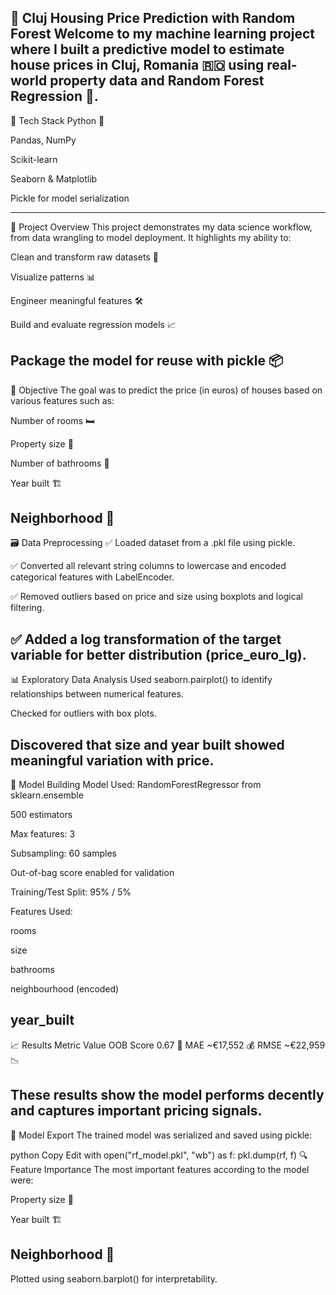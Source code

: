 🏡 Cluj Housing Price Prediction with Random Forest
Welcome to my machine learning project where I built a predictive model to estimate house prices in Cluj, Romania 🇷🇴 using real-world property data and Random Forest Regression 🌲.
----------------------------------------------------
🧰 Tech Stack
Python 🐍

Pandas, NumPy

Scikit-learn

Seaborn & Matplotlib

Pickle for model serialization

----------------------------------------------------
📌 Project Overview
This project demonstrates my data science workflow, from data wrangling to model deployment. It highlights my ability to:

Clean and transform raw datasets 🧹

Visualize patterns 📊

Engineer meaningful features 🛠️

Build and evaluate regression models 📈

Package the model for reuse with pickle 📦
----------------------------------------------------
🧠 Objective
The goal was to predict the price (in euros) of houses based on various features such as:

Number of rooms 🛏️

Property size 📐

Number of bathrooms 🚿

Year built 🏗️

Neighborhood 📍
----------------------------------------------------
🗃️ Data Preprocessing
✅ Loaded dataset from a .pkl file using pickle.

✅ Converted all relevant string columns to lowercase and encoded categorical features with LabelEncoder.

✅ Removed outliers based on price and size using boxplots and logical filtering.

✅ Added a log transformation of the target variable for better distribution (price_euro_lg).
----------------------------------------------------
📊 Exploratory Data Analysis
Used seaborn.pairplot() to identify relationships between numerical features.

Checked for outliers with box plots.

Discovered that size and year built showed meaningful variation with price.
----------------------------------------------------
🤖 Model Building
Model Used: RandomForestRegressor from sklearn.ensemble

500 estimators

Max features: 3

Subsampling: 60 samples

Out-of-bag score enabled for validation

Training/Test Split: 95% / 5%

Features Used:

rooms

size

bathrooms

neighbourhood (encoded)

year_built
----------------------------------------------------
📈 Results
Metric	Value
OOB Score	0.67 🌟
MAE	~€17,552 💰
RMSE	~€22,959 📉

These results show the model performs decently and captures important pricing signals.
----------------------------------------------------
💾 Model Export
The trained model was serialized and saved using pickle:

python
Copy
Edit
with open("rf_model.pkl", "wb") as f:
    pkl.dump(rf, f)
🔍 Feature Importance
The most important features according to the model were:

Property size 📐

Year built 🏗️

Neighborhood 📍
----------------------------------------------------
Plotted using seaborn.barplot() for interpretability.

